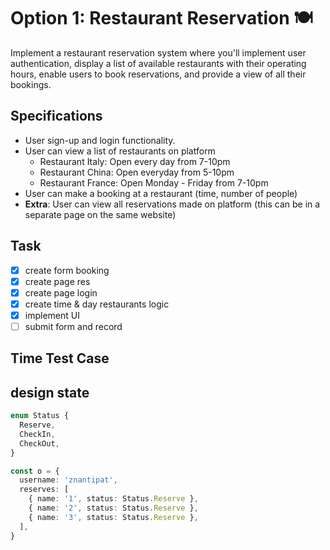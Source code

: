# Option 1: Restaurant Reservation 🍽️

Implement a restaurant reservation system where you'll implement user authentication, display a list of available restaurants with their operating hours, enable users to book reservations, and provide a view of all their bookings.

## Specifications

- User sign-up and login functionality.
- User can view a list of restaurants on platform
  - Restaurant Italy: Open every day from 7-10pm
  - Restaurant China: Open everyday from 5-10pm
  - Restaurant France: Open Monday - Friday from 7-10pm
- User can make a booking at a restaurant (time, number of people)
- **Extra**: User can view all reservations made on platform (this can be in a separate page on the same website)

## Task

- [x] create form booking
- [x] create page res
- [x] create page login
- [x] create time & day restaurants logic
- [x] implement UI
- [ ] submit form and record

## Time Test Case

## design state

```ts
enum Status {
  Reserve,
  CheckIn,
  CheckOut,
}

const o = {
  username: 'znantipat',
  reserves: [
    { name: '1', status: Status.Reserve },
    { name: '2', status: Status.Reserve },
    { name: '3', status: Status.Reserve },
  ],
}
```
